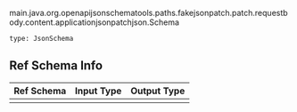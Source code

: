 main.java.org.openapijsonschematools.paths.fakejsonpatch.patch.requestbody.content.applicationjsonpatchjson.Schema
```
type: JsonSchema
```

## Ref Schema Info
Ref Schema | Input Type | Output Type
---------- | ---------- | -----------
 |  | 
